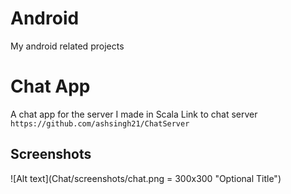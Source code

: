 # Android

My android related projects

# Chat App
A chat app for the server I made in Scala 
Link to chat server ``` https://github.com/ashsingh21/ChatServer ```

## Screenshots
![Alt text](Chat/screenshots/chat.png = 300x300 "Optional Title")
